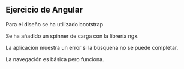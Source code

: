 ## Ejercicio de Angular

Para el diseño se ha utilizado bootstrap

Se ha añadido un spinner de carga con la librería ngx.

La aplicación muestra un error si la búsquena no se puede completar.

La navegación es básica pero funciona.
